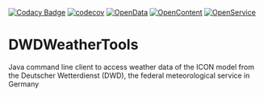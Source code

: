 [![Codacy Badge](https://api.codacy.com/project/badge/Grade/658808baceae464497d90562a61a09a4)](https://www.codacy.com/gh/ie3-institute/DWDWeatherTools?utm_source=github.com&amp;utm_medium=referral&amp;utm_content=ie3-institute/DWDWeatherTools&amp;utm_campaign=Badge_Grade)
[![codecov](https://codecov.io/gh/ie3-institute/DWDWeatherTools/branch/master/graph/badge.svg)](https://codecov.io/gh/ie3-institute/DWDWeatherTools)
[![OpenData](https://img.shields.io/badge/Open-Data-d3281a?style=flat)](https://okfn.org/opendata/)
[![OpenContent](https://img.shields.io/badge/Open-Content-637abd?style=flat)](https://okfn.org/opendata/)
[![OpenService](https://img.shields.io/badge/Open-Service-ff6600?style=flat)](https://okfn.org/opendata/)

# DWDWeatherTools
Java command line client to access weather data of the ICON model from the Deutscher Wetterdienst (DWD), the federal meteorological service in Germany

